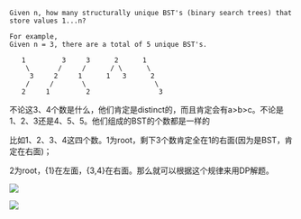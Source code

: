     Given n, how many structurally unique BST's (binary search trees) that store values 1...n?

    For example,
    Given n = 3, there are a total of 5 unique BST's.

       1         3     3      2      1
        \       /     /      / \      \
         3     2     1      1   3      2
        /     /       \                 \
       2     1         2                 3

不论这3、4个数是什么，他们肯定是distinct的，而且肯定会有a>b>c。不论是1、2、3还是4、5、5。他们组成的BST的个数都是一样的

比如1、2、3、4这四个数。1为root，剩下3个数肯定全在1的右面(因为是BST，肯定在右面)；

2为root，{1}在左面，{3,4}在右面。那么就可以根据这个规律来用DP解题。

![](https://i.imgur.com/3qx325x.jpg)

![](https://i.imgur.com/kQVz8mw.jpg)
